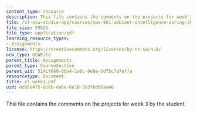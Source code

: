 ```yaml
---
content_type: resource
description: Thsi file contains the comments on the projects for week 3 by the student.
file: /ol-ocw-studio-app/courses/mas-961-ambient-intelligence-spring-2005/0c05e4758c6bea6e8e1058370dd9aa46_cl_week3.pdf
file_size: 59825
file_type: application/pdf
learning_resource_types:
- Assignments
license: https://creativecommons.org/licenses/by-nc-sa/4.0/
ocw_type: OCWFile
parent_title: Assignments
parent_type: CourseSection
parent_uid: 514cf668-00a4-1a9c-9e0e-2d75c7a7affa
resourcetype: Document
title: cl_week3.pdf
uid: 0c05e475-8c6b-ea6e-8e10-58370dd9aa46
---
```

Thsi file contains the comments on the projects for week 3 by the student.